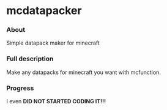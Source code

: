 # mcdatapacker

### About
Simple datapack maker for minecraft

### Full description
Make any datapacks for minecraft you want with mcfunction.

### Progress
I even **DID NOT STARTED CODING IT!!!**

